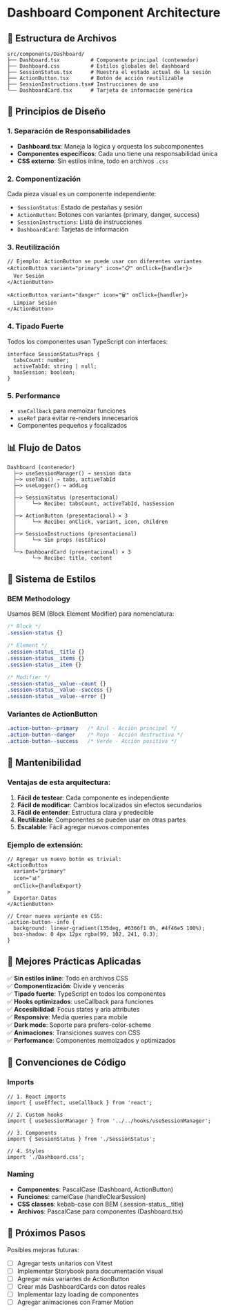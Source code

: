 # Dashboard Component Architecture

## 📁 Estructura de Archivos

```
src/components/Dashboard/
├── Dashboard.tsx          # Componente principal (contenedor)
├── Dashboard.css          # Estilos globales del dashboard
├── SessionStatus.tsx      # Muestra el estado actual de la sesión
├── ActionButton.tsx       # Botón de acción reutilizable
├── SessionInstructions.tsx# Instrucciones de uso
└── DashboardCard.tsx      # Tarjeta de información genérica
```

## 🎯 Principios de Diseño

### 1. **Separación de Responsabilidades**
- **Dashboard.tsx**: Maneja la lógica y orquesta los subcomponentes
- **Componentes específicos**: Cada uno tiene una responsabilidad única
- **CSS externo**: Sin estilos inline, todo en archivos `.css`

### 2. **Componentización**
Cada pieza visual es un componente independiente:
- `SessionStatus`: Estado de pestañas y sesión
- `ActionButton`: Botones con variantes (primary, danger, success)
- `SessionInstructions`: Lista de instrucciones
- `DashboardCard`: Tarjetas de información

### 3. **Reutilización**
```tsx
// Ejemplo: ActionButton se puede usar con diferentes variantes
<ActionButton variant="primary" icon="📋" onClick={handler}>
  Ver Sesión
</ActionButton>

<ActionButton variant="danger" icon="🗑️" onClick={handler}>
  Limpiar Sesión
</ActionButton>
```

### 4. **Tipado Fuerte**
Todos los componentes usan TypeScript con interfaces:
```tsx
interface SessionStatusProps {
  tabsCount: number;
  activeTabId: string | null;
  hasSession: boolean;
}
```

### 5. **Performance**
- `useCallback` para memoizar funciones
- `useRef` para evitar re-renders innecesarios
- Componentes pequeños y focalizados

## 📊 Flujo de Datos

```
Dashboard (contenedor)
  ├─> useSessionManager() → session data
  ├─> useTabs() → tabs, activeTabId
  ├─> useLogger() → addLog
  │
  ├─> SessionStatus (presentacional)
  │     └─> Recibe: tabsCount, activeTabId, hasSession
  │
  ├─> ActionButton (presentacional) × 3
  │     └─> Recibe: onClick, variant, icon, children
  │
  ├─> SessionInstructions (presentacional)
  │     └─> Sin props (estático)
  │
  └─> DashboardCard (presentacional) × 3
        └─> Recibe: title, content
```

## 🎨 Sistema de Estilos

### BEM Methodology
Usamos BEM (Block Element Modifier) para nomenclatura:

```css
/* Block */
.session-status {}

/* Element */
.session-status__title {}
.session-status__items {}
.session-status__item {}

/* Modifier */
.session-status__value--count {}
.session-status__value--success {}
.session-status__value--error {}
```

### Variantes de ActionButton
```css
.action-button--primary   /* Azul - Acción principal */
.action-button--danger    /* Rojo - Acción destructiva */
.action-button--success   /* Verde - Acción positiva */
```

## 🔧 Mantenibilidad

### Ventajas de esta arquitectura:

1. **Fácil de testear**: Cada componente es independiente
2. **Fácil de modificar**: Cambios localizados sin efectos secundarios
3. **Fácil de entender**: Estructura clara y predecible
4. **Reutilizable**: Componentes se pueden usar en otras partes
5. **Escalable**: Fácil agregar nuevos componentes

### Ejemplo de extensión:

```tsx
// Agregar un nuevo botón es trivial:
<ActionButton 
  variant="primary" 
  icon="📊" 
  onClick={handleExport}
>
  Exportar Datos
</ActionButton>

// Crear nueva variante en CSS:
.action-button--info {
  background: linear-gradient(135deg, #6366f1 0%, #4f46e5 100%);
  box-shadow: 0 4px 12px rgba(99, 102, 241, 0.3);
}
```

## 🎯 Mejores Prácticas Aplicadas

✅ **Sin estilos inline**: Todo en archivos CSS  
✅ **Componentización**: Divide y vencerás  
✅ **Tipado fuerte**: TypeScript en todos los componentes  
✅ **Hooks optimizados**: useCallback para funciones  
✅ **Accesibilidad**: Focus states y aria attributes  
✅ **Responsive**: Media queries para mobile  
✅ **Dark mode**: Soporte para prefers-color-scheme  
✅ **Animaciones**: Transiciones suaves con CSS  
✅ **Performance**: Componentes memoizados y optimizados  

## 📝 Convenciones de Código

### Imports
```tsx
// 1. React imports
import { useEffect, useCallback } from 'react';

// 2. Custom hooks
import { useSessionManager } from '../../hooks/useSessionManager';

// 3. Components
import { SessionStatus } from './SessionStatus';

// 4. Styles
import './Dashboard.css';
```

### Naming
- **Componentes**: PascalCase (Dashboard, ActionButton)
- **Funciones**: camelCase (handleClearSession)
- **CSS classes**: kebab-case con BEM (.session-status__title)
- **Archivos**: PascalCase para componentes (Dashboard.tsx)

## 🚀 Próximos Pasos

Posibles mejoras futuras:
- [ ] Agregar tests unitarios con Vitest
- [ ] Implementar Storybook para documentación visual
- [ ] Agregar más variantes de ActionButton
- [ ] Crear más DashboardCards con datos reales
- [ ] Implementar lazy loading de componentes
- [ ] Agregar animaciones con Framer Motion
